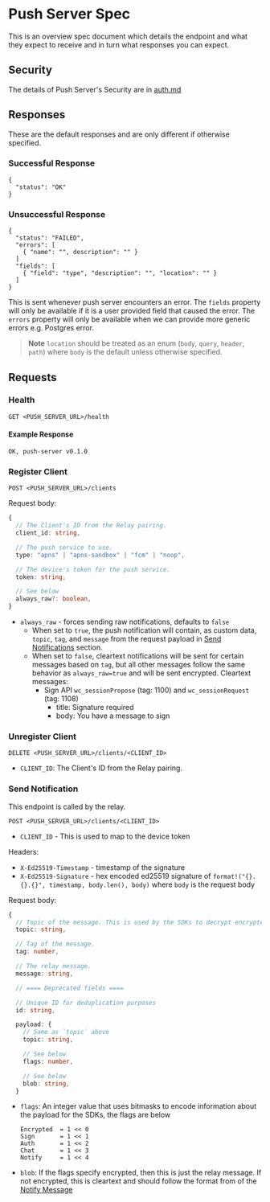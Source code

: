# Push Server Spec

This is an overview spec document which details the endpoint and what they expect to receive and in turn what responses
you can expect.

## Security

The details of Push Server's Security are in [auth.md](./auth.md)

## Responses

These are the default responses and are only different if otherwise specified.

### Successful Response

```
{
  "status": "OK"
}
```

### Unsuccessful Response

```
{
  "status": "FAILED",
  "errors": [
    { "name": "", description": "" }
  ]
  "fields": [
    { "field": "type", "description": "", "location": "" }
  ]
}
```

This is sent whenever push server encounters an error. 
The `fields` property will only be available if it is a user provided field that caused the error. 
The `errors` property will only be available when we can provide more generic errors e.g. Postgres error.

> **Note** `location` should be treated as an enum (`body`, `query`, `header`, `path`) where `body` is the
> default unless otherwise specified.

## Requests

### Health

```
GET <PUSH_SERVER_URL>/health
```

#### Example Response

```
OK, push-server v0.1.0
```

### Register Client

```
POST <PUSH_SERVER_URL>/clients
```

Request body:
```typescript
{
  // The Client's ID from the Relay pairing.
  client_id: string,

  // The push service to use.
  type: "apns" | "apns-sandbox" | "fcm" | "noop",

  // The device's token for the push service.
  token: string,

  // See below
  always_raw?: boolean,
}
```

- `always_raw` - forces sending raw notifications, defaults to `false`
  - When set to `true`, the push notification will contain, as custom data, `topic`, `tag`, and `message` from the request payload in [Send Notifications](#send-notification) section.
  - When set to `false`, cleartext notifications will be sent for certain messages based on `tag`, but all other messages follow the same behavior as `always_raw=true` and will be sent encrypted. Cleartext messages:
    - Sign API `wc_sessionPropose` (tag: 1100) and `wc_sessionRequest` (tag: 1108)
      - title: Signature required
      - body: You have a message to sign

### Unregister Client

```
DELETE <PUSH_SERVER_URL>/clients/<CLIENT_ID>
```

- `CLIENT_ID`: The Client's ID from the Relay pairing.

### Send Notification

This endpoint is called by the relay.

```
POST <PUSH_SERVER_URL>/clients/<CLIENT_ID>
```

- `CLIENT_ID` - This is used to map to the device token

Headers:
- `X-Ed25519-Timestamp` - timestamp of the signature
- `X-Ed25519-Signature` - hex encoded ed25519 signature of `format!("{}.{}.{}", timestamp, body.len(), body)` where `body` is the request body

Request body:
```typescript
{
  // Topic of the message. This is used by the SDKs to decrypt encrypted payloads on the client side
  topic: string,

  // Tag of the message.
  tag: number,

  // The relay message.
  message: string,

  // ==== Deprecated fields ====

  // Unique ID for deduplication purposes
  id: string,

  payload: {
    // Same as `topic` above
    topic: string,

    // See below
    flags: number,

    // See below
    blob: string,
  }
```

- `flags`: An integer value that uses bitmasks to encode information about the payload for the SDKs, the flags are below
  ```
  Encrypted  = 1 << 0
  Sign       = 1 << 1
  Auth       = 1 << 2
  Chat       = 1 << 3
  Notify     = 1 << 4
  ```
- `blob`: If the flags specify encrypted, then this is just the relay message. If not encrypted, this is cleartext and should follow the format from of the [Notify Message](https://specs.walletconnect.com/2.0/specs/clients/notify/data-structures#notify-message)
